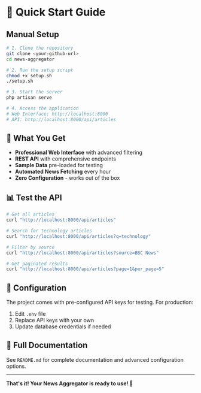 # 🚀 Quick Start Guide

## Manual Setup

```bash
# 1. Clone the repository
git clone <your-github-url>
cd news-aggregator

# 2. Run the setup script
chmod +x setup.sh
./setup.sh

# 3. Start the server
php artisan serve

# 4. Access the application
# Web Interface: http://localhost:8000
# API: http://localhost:8000/api/articles
```

## 🎯 What You Get

- **Professional Web Interface** with advanced filtering
- **REST API** with comprehensive endpoints
- **Sample Data** pre-loaded for testing
- **Automated News Fetching** every hour
- **Zero Configuration** - works out of the box

## 📊 Test the API

```bash
# Get all articles
curl "http://localhost:8000/api/articles"

# Search for technology articles
curl "http://localhost:8000/api/articles?q=technology"

# Filter by source
curl "http://localhost:8000/api/articles?source=BBC News"

# Get paginated results
curl "http://localhost:8000/api/articles?page=1&per_page=5"
```

## 🔧 Configuration

The project comes with pre-configured API keys for testing. For production:

1. Edit `.env` file
2. Replace API keys with your own
3. Update database credentials if needed

## 📖 Full Documentation

See `README.md` for complete documentation and advanced configuration options.

---

**That's it! Your News Aggregator is ready to use! 🎉**
